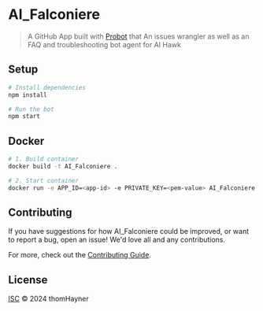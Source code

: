 # AI_Falconiere

> A GitHub App built with [Probot](https://github.com/probot/probot) that An issues wrangler as well as an FAQ and troubleshooting bot agent for AI Hawk

## Setup

```sh
# Install dependencies
npm install

# Run the bot
npm start
```

## Docker

```sh
# 1. Build container
docker build -t AI_Falconiere .

# 2. Start container
docker run -e APP_ID=<app-id> -e PRIVATE_KEY=<pem-value> AI_Falconiere
```

## Contributing

If you have suggestions for how AI_Falconiere could be improved, or want to report a bug, open an issue! We'd love all and any contributions.

For more, check out the [Contributing Guide](CONTRIBUTING.md).

## License

[ISC](LICENSE) © 2024 thomHayner
